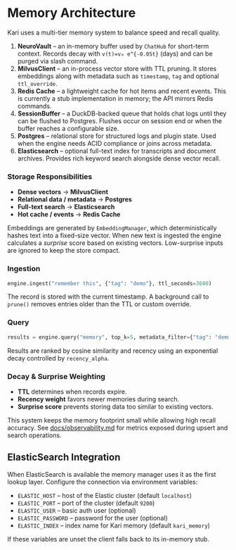 # Memory Architecture


Kari uses a multi-tier memory system to balance speed and recall quality.

1. **NeuroVault** – an in-memory buffer used by `ChatHub` for short-term context. Records decay with `v(t)=v₀ e^{-0.05t}` (days) and can be purged via slash command.
2. **MilvusClient** – an in-process vector store with TTL pruning. It stores embeddings along with metadata such as `timestamp`, `tag` and optional `ttl_override`.
3. **Redis Cache** – a lightweight cache for hot items and recent events. This is currently a stub implementation in memory; the API mirrors Redis commands.
4. **SessionBuffer** – a DuckDB-backed queue that holds chat logs until they can be flushed to Postgres. Flushes occur on session end or when the buffer reaches a configurable size.
5. **Postgres** – relational store for structured logs and plugin state. Used when the engine needs ACID compliance or joins across metadata.
6. **Elasticsearch** – optional full-text index for transcripts and document archives. Provides rich keyword search alongside dense vector recall.

### Storage Responsibilities

- **Dense vectors** → **MilvusClient**
- **Relational data / metadata** → **Postgres**
- **Full-text search** → **Elasticsearch**
- **Hot cache / events** → **Redis Cache**
 

 
Embeddings are generated by `EmbeddingManager`, which deterministically hashes text into a fixed-size vector. When new text is ingested the engine calculates a _surprise_ score based on existing vectors. Low-surprise inputs are ignored to keep the store compact.

### Ingestion

```python
engine.ingest("remember this", {"tag": "demo"}, ttl_seconds=3600)
```

The record is stored with the current timestamp. A background call to `prune()` removes entries older than the TTL or custom override.

### Query

```python
results = engine.query("memory", top_k=5, metadata_filter={"tag": "demo"})
```

Results are ranked by cosine similarity and recency using an exponential decay controlled by `recency_alpha`.

### Decay & Surprise Weighting

- **TTL** determines when records expire.
- **Recency weight** favors newer memories during search.
- **Surprise score** prevents storing data too similar to existing vectors.

This system keeps the memory footprint small while allowing high recall accuracy. See [docs/observability.md](observability.md) for metrics exposed during upsert and search operations.

## ElasticSearch Integration

When ElasticSearch is available the memory manager uses it as the first lookup layer. Configure the connection via environment variables:

- `ELASTIC_HOST` – host of the Elastic cluster (default `localhost`)
- `ELASTIC_PORT` – port of the cluster (default `9200`)
- `ELASTIC_USER` – basic auth user (optional)
- `ELASTIC_PASSWORD` – password for the user (optional)
- `ELASTIC_INDEX` – index name for Kari memory (default `kari_memory`)

If these variables are unset the client falls back to its in-memory stub.
